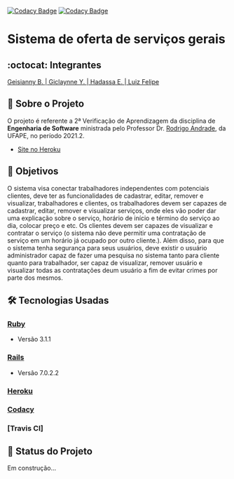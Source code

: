 [![Codacy Badge](https://api.codacy.com/project/badge/Grade/68bd8f5e0a264a23b1a7d87bfc2b69a6)](https://app.codacy.com/gh/GServicesES/GServicesES?utm_source=github.com&utm_medium=referral&utm_content=GServicesES/GServicesES&utm_campaign=Badge_Grade_Settings)
[![Codacy Badge](https://app.codacy.com/project/badge/Grade/f4a2345f678c44b1a63bd23fc8b7d2e5)](https://www.codacy.com?utm_source=github.com&amp;utm_medium=referral&amp;utm_content=GServicesES/GServicesES&amp;utm_campaign=Badge_Grade)
# Sistema de oferta de serviços gerais
## :octocat: Integrantes
[Geisianny B. ](https://github.com/Geisianny) |[ Giclaynne Y. ](https://github.com/giclayne) |[ Hadassa E. ](https://github.com/Hester910) |[ Luiz Felipe](https://github.com/Luiz-Felipe12)
## :page_with_curl: Sobre o Projeto
O projeto é referente a 2ª Verificação de Aprendizagem da disciplina de __Engenharia de Software__ ministrada pelo Professor Dr. [Rodrigo Andrade](https://github.com/rcaa), da UFAPE, no período 2021.2. 

*   [Site no Heroku](https://polar-citadel-89318.herokuapp.com/)

## :pushpin: Objetivos
O sistema visa conectar trabalhadores independentes com potenciais clientes, deve ter as funcionalidades de cadastrar, editar, remover e visualizar,
 trabalhadores e clientes, os trabalhadores devem ser capazes de cadastrar, editar, remover e visualizar serviços, onde eles vão poder dar uma 
explicação sobre o serviço, horário de início e término do serviço ao dia, colocar preço e etc. Os clientes devem ser capazes de visualizar e contratar
o serviço (o sistema não deve permitir uma contratação de serviço em um horário já ocupado por outro cliente.). Além disso, para que o sistema tenha 
segurança para seus usuários, deve existir o usuário administrador capaz de fazer uma pesquisa no sistema tanto para cliente quanto para trabalhador,
 ser capaz de visualizar, remover usuário e visualizar todas as contratações deum usuário a fim de evitar crimes por parte dos mesmos.

## :hammer_and_wrench: Tecnologias Usadas
### [Ruby](https://www.ruby-lang.org/pt/)
*   Versão 3.1.1
### [Rails](https://rubyonrails.org/)
*   Versão 7.0.2.2
### [Heroku](https://www.heroku.com/)
### [Codacy](https://www.codacy.com/product)
### [Travis CI]

## :construction: Status do Projeto
Em construção...